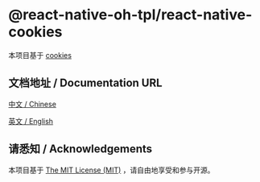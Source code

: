 # @react-native-oh-tpl/react-native-cookies

本项目基于 [cookies](https://github.com/react-native-cookies/cookies)

## 文档地址 / Documentation URL

[中文 / Chinese](https://gitee.com/react-native-oh-library/usage-docs/blob/master/zh-cn/react-native-cookies-cookies.md)

[英文 / English](https://gitee.com/react-native-oh-library/usage-docs/blob/master/en/react-native-cookies-cookies.md)

## 请悉知 / Acknowledgements

本项目基于 [The MIT License (MIT)](https://github.com/react-native-cookies/cookies/blob/master/LICENSE) ，请自由地享受和参与开源。


